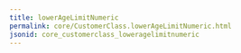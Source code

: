 ```yaml
---
title: lowerAgeLimitNumeric
permalink: core/CustomerClass.lowerAgeLimitNumeric.html
jsonid: core_customerclass_loweragelimitnumeric
---
```


